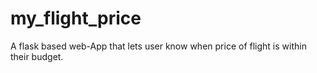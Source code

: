 # my_flight_price
A flask based web-App that lets user know when price of flight is within their budget.
